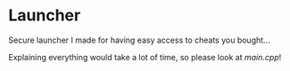 # Launcher
Secure launcher I made for having easy access to cheats you bought...

Explaining everything would take a lot of time, so please look at *main.cpp*!
